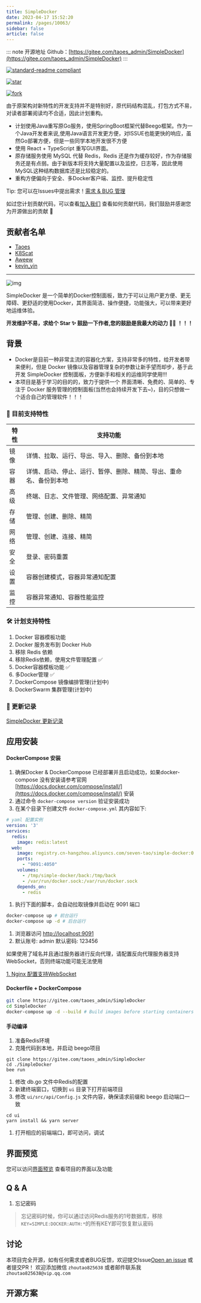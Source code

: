 ```yaml
---
title: SimpleDocker
date: 2023-04-17 15:52:20
permalink: /pages/10063/
sidebar: false
article: false
---
```

::: note 开源地址
Github：[https://gitee.com/taoes_admin/SimpleDocker](https://gitee.com/taoes_admin/SimpleDocker)
:::

[![standard-readme compliant](https://img.shields.io/badge/readme%20style-standard-brightgreen.svg?style=flat-square)](https://github.com/RichardLitt/standard-readme)

[![star](https://gitee.com/taoes_admin/SimpleDocker/badge/star.svg?theme=gvp)](https://gitee.com/taoes_admin/SimpleDocker/stargazers)

[![fork](https://gitee.com/taoes_admin/SimpleDocker/badge/fork.svg?theme=gvp)](https://gitee.com/taoes_admin/SimpleDocker/members)

由于原架构对新特性的开发支持并不是特别好，原代码结构混乱，打包方式不易，对读者部署阅读均不合适，因此计划重构。

- 计划使用Java重写原Go服务，使用SpringBoot框架代替Beego框架。作为一个Java开发者来说,使用Java语言开发更方便，对ISSUE也能更快的响应，虽然Go部署方便，但是一些同学本地开发很不方便
- 使用 React + TypeScript 重写GUI界面。
- 原存储服务使用 MySQL 代替 Redis，Redis 还是作为缓存较好，作为存储服务还是有点弱。由于新版本将支持大量配置以及监控，日志等，因此使用MySQL这种结构数据库还是比较稳定的。
- 重构方便偏向于安全、多Docker客户端、监控、提升稳定性

Tip: 您可以在Issues中提出需求！[需求 & BUG 管理](https://github.com/taoes/SimpleDocker/issues)

如过您计划贡献代码，可以查看[加入我们](./join.md) 查看如何贡献代码，我们鼓励并感谢您为开源做出的贡献 🌹

## 贡献者名单

- [Taoes](https://toscode.gitee.com/taoes_admin)
- [K8Scat](https://toscode.gitee.com/k8scat)
- [Aweew](https://toscode.gitee.com/aweew)
- [kevin_yin](https://toscode.gitee.com/kevin_yin)

------

![img](/img/open/10063/05605fdf19989ee14ae3732d25b90e29.png)

SimpleDocker 是一个简单的Docker控制面板，致力于可以让用户更方便、更无障碍、更舒适的使用Docker，其界面简洁、操作便捷，功能强大，可以带来更好地运维体验。

**开发维护不易，求给个 Star ✨ 鼓励一下作者,您的鼓励是我最大的动力 💪🏻 ！！！**

## 背景

- Docker是目前一种非常主流的容器化方案，支持非常多的特性，给开发者带来便利，但是 Docker 镜像以及容器管理复杂的参数让新手望而却步，基于此开发 SimpleDocker 控制面板，方便新手和相关的运维同学使用!!!
- 本项目是基于学习的目的的，致力于提供一个 界面清晰、免费的、简单的、专注于 Docker 服务管理的控制面板(当然也会持续开发下去~)，目的只想做一个适合自己的管理软件！！！

### 🎉 目前支持特性

| 特性 | 支持功能                                                     |
| ---- | ------------------------------------------------------------ |
| 镜像 | 详情、拉取、运行、导出、导入、删除、备份到本地               |
| 容器 | 详情、启动、停止、运行、暂停、删除、精简、导出、重命名、备份到本地 |
| 高级 | 终端、日志、文件管理、网络配置、异常通知                     |
| 存储 | 管理、创建、删除、精简                                       |
| 网络 | 管理、创建、连接、精简                                       |
| 安全 | 登录、密码重置                                               |
| 设置 | 容器创建模式，容器异常通知配置                               |
| 监控 | 容器异常通知、容器性能监控                                   |

### 🛠 计划支持特性

1. Docker 容器模板功能
2. Docker 服务发布到 Docker Hub
3. 移除 Redis 依赖
4. 移除Redis依赖，使用文件管理配置 ✅
5. Docker容器模板功能 ✅
6. 多Docker管理 ✅
7. DockerCompose 镜像编排管理(计划中)
8. DockerSwarm 集群管理(计划中)

### 📔 更新记录

[SimpleDocker 更新记录](doc/update.md)

## 应用安装

#### DockerCompose 安装

1. 确保Docker & DockerCompose 已经部署并且启动成功，如果docker-compose 没有安装请参考官网 [https://docs.docker.com/compose/install/](https://docs.docker.com/compose/install/) 安装
2. 通过命令 `docker-compose version` 验证安装成功
3. 在某个目录下创建文件 `docker-compose.yml` 其内容如下:

```yaml
# yaml 配置实例
version: '3'
services:
  redis:
    image: redis:latest
  web:
    image: registry.cn-hangzhou.aliyuncs.com/seven-tao/simple-docker:0.0.7.1
    ports:
      - "9091:4050"
    volumes:
      - /tmp/simple-docker/back:/tmp/back
      - /var/run/docker.sock:/var/run/docker.sock
    depends_on:
      - redis
```

1. 执行下面的脚本，会自动拉取镜像并启动在 9091 端口

```sh
docker-compose up # 前台运行
docker-compose up -d # 后台运行
```

1. 浏览器访问 [http://localhost:9091](http://localhost:9091/)
2. 默认账号: admin 默认密码: 123456

如果使用了域名并且通过服务器进行反向代理，请配置反向代理服务器支持 WebSocket，否则终端功能可能无法使用

[1. Nginx 配置支持WebSocket](https://www.xncoding.com/2018/03/12/fullstack/nginx-websocket.html)

#### Dockerfile + DockerCompose

```bash
git clone https://gitee.com/taoes_admin/SimpleDocker
cd SimpleDocker
docker-compose up -d --build # Build images before starting containers
```

#### 手动编译

1. 准备Redis环境
2. 克隆代码到本地，并启动 beego项目

```shell
git clone https://gitee.com/taoes_admin/SimpleDocker
cd ./SimpleDocker
bee run
```

1. 修改 db.go 文件中Redis的配置
2. 新建终端窗口，切换到 `ui` 目录下打开前端项目
3. 修改 `ui/src/api/Config.js` 文件内容，确保请求前缀和 beego 启动端口一致

```shell
cd ui
yarn install && yarn server
```

1. 打开相应的前端端口，即可访问，调试

## 界面预览

您可以访问[界面预览](./preview.md) 查看项目的界面以及功能

## Q & A

1. 忘记密码

> 忘记密码时候，你可以通过访问Redis服务的1号数据库，移除 `KEY=SIMPLE:DOCKER:AUTH:*`的所有KEY即可恢复默认密码

## 讨论

本项目完全开源，如有任何需求或者BUG反馈，欢迎提交Issue[Open an issue](https://github.com/taoes/SimpleDocker/issues/new) 或者提交PR！ 欢迎添加微信 `zhoutao825638` 或者邮件联系我 `zhoutao825638@vip.qq.com`

## 开源方案